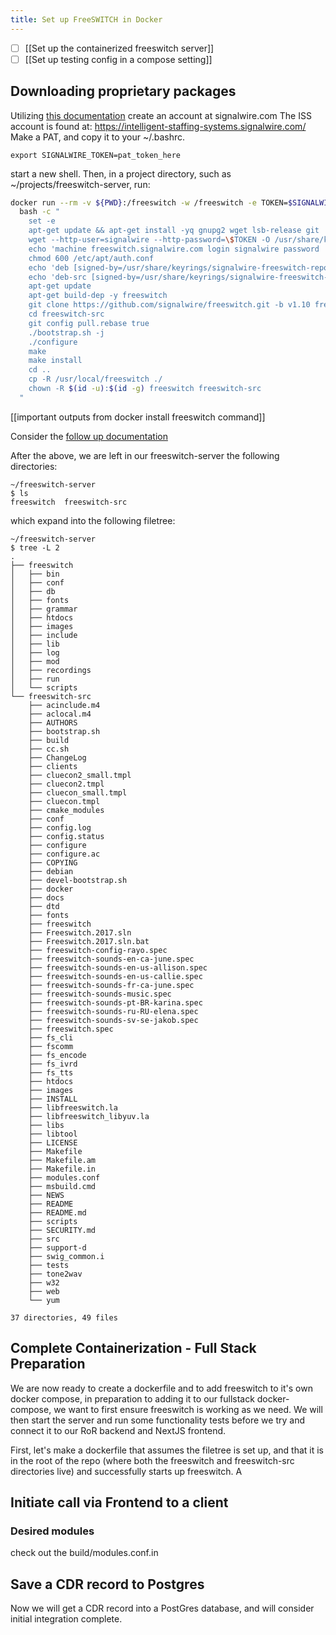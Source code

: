 ```yaml
---
title: Set up FreeSWITCH in Docker
---
```


- [ ] [[Set up the containerized freeswitch server]]
- [ ] [[Set up testing config in a compose setting]]

## Downloading proprietary packages
Utilizing [this documentation](https://developer.signalwire.com/freeswitch/FreeSWITCH-Explained/Installation/Linux/Debian_67240088/#building-from-source)
create an account at signalwire.com
The ISS account is found at: https://intelligent-staffing-systems.signalwire.com/
Make a PAT, and copy it to your ~/.bashrc.  
```
export SIGNALWIRE_TOKEN=pat_token_here
```

start a new shell. 
Then, in a project directory, such as ~/projects/freeswitch-server, run:
```bash
docker run --rm -v ${PWD}:/freeswitch -w /freeswitch -e TOKEN=$SIGNALWIRE_TOKEN debian:bullseye \
  bash -c "
    set -e
    apt-get update && apt-get install -yq gnupg2 wget lsb-release git
    wget --http-user=signalwire --http-password=\$TOKEN -O /usr/share/keyrings/signalwire-freeswitch-repo.gpg https://freeswitch.signalwire.com/repo/deb/debian-release/signalwire-freeswitch-repo.gpg
    echo 'machine freeswitch.signalwire.com login signalwire password '\$TOKEN > /etc/apt/auth.conf
    chmod 600 /etc/apt/auth.conf
    echo 'deb [signed-by=/usr/share/keyrings/signalwire-freeswitch-repo.gpg] https://freeswitch.signalwire.com/repo/deb/debian-release/ '\$(lsb_release -sc)' main' > /etc/apt/sources.list.d/freeswitch.list
    echo 'deb-src [signed-by=/usr/share/keyrings/signalwire-freeswitch-repo.gpg] https://freeswitch.signalwire.com/repo/deb/debian-release/ '\$(lsb_release -sc)' main' >> /etc/apt/sources.list.d/freeswitch.list
    apt-get update
    apt-get build-dep -y freeswitch
    git clone https://github.com/signalwire/freeswitch.git -b v1.10 freeswitch-src
    cd freeswitch-src
    git config pull.rebase true
    ./bootstrap.sh -j
    ./configure
    make
    make install
    cd ..
    cp -R /usr/local/freeswitch ./
    chown -R $(id -u):$(id -g) freeswitch freeswitch-src
  "
```

[[important outputs from docker install freeswitch command]]

 Consider the [follow up documentation](https://developer.signalwire.com/freeswitch/FreeSWITCH-Explained/Installation/Linux/Deprecated-Installation-Instructions/Debian-Post-Install-Tasks_13172868#about)

After the above, we are left in our freeswitch-server the following directories:
```
~/freeswitch-server
$ ls
freeswitch  freeswitch-src
```

which expand into the following filetree:
```
~/freeswitch-server
$ tree -L 2
.
├── freeswitch
│   ├── bin
│   ├── conf
│   ├── db
│   ├── fonts
│   ├── grammar
│   ├── htdocs
│   ├── images
│   ├── include
│   ├── lib
│   ├── log
│   ├── mod
│   ├── recordings
│   ├── run
│   └── scripts
└── freeswitch-src
    ├── acinclude.m4
    ├── aclocal.m4
    ├── AUTHORS
    ├── bootstrap.sh
    ├── build
    ├── cc.sh
    ├── ChangeLog
    ├── clients
    ├── cluecon2_small.tmpl
    ├── cluecon2.tmpl
    ├── cluecon_small.tmpl
    ├── cluecon.tmpl
    ├── cmake_modules
    ├── conf
    ├── config.log
    ├── config.status
    ├── configure
    ├── configure.ac
    ├── COPYING
    ├── debian
    ├── devel-bootstrap.sh
    ├── docker
    ├── docs
    ├── dtd
    ├── fonts
    ├── freeswitch
    ├── Freeswitch.2017.sln
    ├── Freeswitch.2017.sln.bat
    ├── freeswitch-config-rayo.spec
    ├── freeswitch-sounds-en-ca-june.spec
    ├── freeswitch-sounds-en-us-allison.spec
    ├── freeswitch-sounds-en-us-callie.spec
    ├── freeswitch-sounds-fr-ca-june.spec
    ├── freeswitch-sounds-music.spec
    ├── freeswitch-sounds-pt-BR-karina.spec
    ├── freeswitch-sounds-ru-RU-elena.spec
    ├── freeswitch-sounds-sv-se-jakob.spec
    ├── freeswitch.spec
    ├── fs_cli
    ├── fscomm
    ├── fs_encode
    ├── fs_ivrd
    ├── fs_tts
    ├── htdocs
    ├── images
    ├── INSTALL
    ├── libfreeswitch.la
    ├── libfreeswitch_libyuv.la
    ├── libs
    ├── libtool
    ├── LICENSE
    ├── Makefile
    ├── Makefile.am
    ├── Makefile.in
    ├── modules.conf
    ├── msbuild.cmd
    ├── NEWS
    ├── README
    ├── README.md
    ├── scripts
    ├── SECURITY.md
    ├── src
    ├── support-d
    ├── swig_common.i
    ├── tests
    ├── tone2wav
    ├── w32
    ├── web
    └── yum

37 directories, 49 files
```

## Complete Containerization - Full Stack Preparation
We are now ready to create a dockerfile and to add freeswitch to it's own docker compose, in preparation to adding it to our fullstack docker-compose, we want to first ensure freeswitch is working as we need.
We will then start the server and run some functionality tests before we try and connect it to our RoR backend and NextJS frontend.  

First, let's make a dockerfile that assumes the filetree is set up, and that it is in the root of the repo (where both the freeswitch and freeswitch-src directories live) and successfully starts up freeswitch. 
A

## Initiate call via Frontend to a client 

### Desired modules 
check out the build/modules.conf.in

## Save a CDR record to Postgres
Now we will get a CDR record into a PostGres database, and will consider initial integration complete.  

